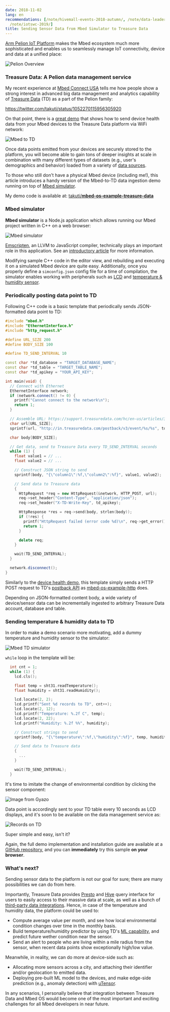 ```yaml
---
date: 2018-11-02
lang: en
recommendations: [/note/hivemall-events-2018-autumn/, /note/data-leaders-summit-europe-2019/,
  /note/iotswc-2019/]
title: Sending Sensor Data from Mbed Simulator to Treasure Data
---
```


[Arm Pelion IoT Platform](https://www.arm.com/products/iot/pelion-iot-platform) makes the Mbed ecosystem much more sophisticated and enables us to seamlessly manage IoT connectivity, device and data at a unified place:

![Pelion Overview](/images/arm/pelion-overview.jpg)

### Treasure Data: A Pelion data management service

My recent experience at [Mbed Connect USA](/note/hivemall-events-2018-autumn/) tells me how people show a strong interest in advanced big data management and analytics capability of [Treasure Data](https://www.treasuredata.com/) (TD) as a part of the Pelion family:

https://twitter.com/takuti/status/1052270115956305920

On that point, there is a [great demo](https://github.com/BlackstoneEngineering/mbed-os-example-treasuredata-rest) that shows how to send device health data from your Mbed devices to the Treasure Data platform via WiFi network:

![Mbed to TD](/images/arm/mbed-simulator-td/mbed-to-td.png)

Once data points emitted from your devices are securely stored to the platform, you will become able to gain tons of deeper insights at scale in combination with many different types of datasets (e.g., user's demographics and behavior) loaded from a variety of [data sources](https://www.treasuredata.com/integrations/).

To those who still don't have a physical Mbed device (including me!), this article introduces a handy version of the Mbed-to-TD data ingestion demo running on top of [Mbed simulator](https://github.com/janjongboom/mbed-simulator).

My demo code is available at: [takuti/**mbed-os-example-treasure-data**](https://github.com/takuti/mbed-os-example-treasure-data)

### Mbed simulator

**Mbed simulator** is a Node.js application which allows running our Mbed project written in C++ on a web browser:

![Mbed simulator](/images/arm/mbed-simulator-td/simulator.png)

[Emscripten](https://github.com/kripken/emscripten), an LLVM to JavaScript compiler, technically plays an important role in this application. See an [introductory article](https://os.mbed.com/blog/entry/introducing-mbed-simulator/) for more information.

Modifying sample C++ code in the editor view, and rebuilding and executing it on a simulated Mbed device are quite easy. Additionally, once you properly define a `simconfig.json` config file for a time of compilation, the simulator enables working with peripherals such as [LCD](https://os.mbed.com/components/128x32-LCD/) and [temperature & humidity sensor](https://os.mbed.com/components/SHT31-D/).

### Periodically posting data point to TD

Following C++ code is a basic template that periodically sends JSON-formatted data point to TD:

```cpp
#include "mbed.h"
#include "EthernetInterface.h"
#include "http_request.h"

#define URL_SIZE 200
#define BODY_SIZE 100

#define TD_SEND_INTERVAL 10

const char *td_database = "TARGET_DATABASE_NAME";
const char *td_table = "TARGET_TABLE_NAME";
const char *td_apikey = "YOUR_API_KEY";

int main(void) {
  // Connect with Ethernet
  EthernetInterface network;
  if (network.connect() != 0) {
    printf("Cannot connect to the network\n");
    return 1;
  }

  // Assemble URL: https://support.treasuredata.com/hc/en-us/articles/360000675487-Postback-API
  char url[URL_SIZE];
  sprintf(url, "http://in.treasuredata.com/postback/v3/event/%s/%s", td_database, td_table);

  char body[BODY_SIZE];

  // Get data, send to Treasure Data every TD_SEND_INTERVAL seconds
  while (1) {
    float value1 = // ...
    float value2 = // ...

    // Construct JSON string to send
    sprintf(body, "{\"column1\":%f,\"column2\":%f}", value1, value2);

    // Send data to Treasure data
    {
      HttpRequest *req = new HttpRequest(&network, HTTP_POST, url);
      req->set_header("Content-Type", "application/json");
      req->set_header("X-TD-Write-Key", td_apikey);

      HttpResponse *res = req->send(body, strlen(body));
      if (!res) {
        printf("HttpRequest failed (error code %d)\n", req->get_error());
        return 1;
      }

      delete req;
    }

    wait(TD_SEND_INTERVAL);
  }

  network.disconnect();
}
```

Similarly to the [device health demo](https://github.com/BlackstoneEngineering/mbed-os-example-treasuredata-rest), this template simply sends a HTTP POST request to TD's [postback API](https://support.treasuredata.com/hc/en-us/articles/360000675487-Postback-API) as [mbed-os-example-http](https://os.mbed.com/teams/sandbox/code/http-example/) does.

Depending on JSON-formatted content body, a wide variety of device/sensor data can be incrementally ingested to arbitrary Treasure Data account, database and table.

### Sending temperature & humidity data to TD

In order to make a demo scenario more motivating, add a dummy temperature and humidity sensor to the simulator:

![Mbed TD simulator](/images/arm/mbed-simulator-td/simulator-td.png)

`while` loop in the template will be:

```cpp
  int cnt = 1;
  while (1) {
    lcd.cls();

    float temp = sht31.readTemperature();
    float humidity = sht31.readHumidity();

    lcd.locate(2, 2);
    lcd.printf("Sent %d records to TD", cnt++);
    lcd.locate(2, 12);
    lcd.printf("Temperature: %.2f C", temp);
    lcd.locate(2, 22);
    lcd.printf("Humidity: %.2f %%", humidity);

    // Construct strings to send
    sprintf(body, "{\"temperature\":%f,\"humidity\":%f}", temp, humidity);

    // Send data to Treasure data
    {
      ...
    }

    wait(TD_SEND_INTERVAL);
  }
```

It's time to imitate the change of environmental condition by clicking the sensor component:

![Image from Gyazo](https://i.gyazo.com/59b7426607b7e995fe4d477db5c61df5.gif)

Data point is accordingly sent to your TD table every 10 seconds as LCD displays, and it's soon to be available on the data management service as:

![Records on TD](/images/arm/mbed-simulator-td/records.png)

Super simple and easy, isn't it?

Again, the full demo implementation and installation guide are available at a [GitHub repository](https://github.com/takuti/mbed-os-example-treasure-data), and you can **immediately** try this sample **on your browser**.

### What's next?

Sending sensor data to the platform is not our goal for sure; there are many possibilities we can do from here.

Importantly, Treasure Data provides [Presto](https://support.treasuredata.com/hc/en-us/articles/360001457427-Presto-Query-Engine) and [Hive](https://support.treasuredata.com/hc/en-us/articles/360001457347-Hive-Query-Language) query interface for users to easily access to their massive data at scale, as well as a bunch of [third-party data integrations](https://www.treasuredata.com/integrations/). Hence, in case of the temperature and humidity data, the platform could be used to:

- Compute average value per month, and see how local environmental condition changes over time in the monthly basis.
- Build temperature/humidity predictor by using TD's [ML capability](https://support.treasuredata.com/hc/en-us/categories/360001001934-Machine-Learning), and predict future wether condition near the sensor.
- Send an alert to people who are living within a mile radius from the sensor, when recent data points show exceptionally high/low value.

Meanwhile, in reality, we can do more at device-side such as:

- Allocating more sensors across a city, and attaching their identifier and/or geolocation to emitted data.
- Deploying pre-built ML model to the devices, and make edge-side prediction (e.g., anomaly detection) with [uTensor](https://github.com/uTensor/uTensor).

In any scenarios, I personally believe that integration between Treasure Data and Mbed OS would become one of the most important and exciting challenges for all Mbed developers in near future.